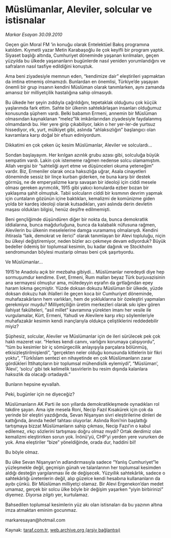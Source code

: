# Müslümanlar, Aleviler, solcular ve istisnalar

*Markar Esayan 30.09.2010*

<div class="yazi"><p>Geçen gün Moral FM ’in konuğu olarak Entelektüel Bakış programına katıldım. Kıymetli yazar Metin Karabaşoğlu ile çok keyifli bir program yaptık. Siyaset başlığı altında, Cumhuriyet döneminde yaşanan kırılmaları, geçen yüzyılda bu ülkede yaşananların bugünlerde nasıl yeniden yorumlandığını ve safraların nasıl tasfiye edildiğini konuştuk.</p>
<p>Ama beni ziyadesiyle memnun eden, “kendimize dair” eleştirileri yapmaktan da imtina etmemiş olmamızdı. Bunlardan en önemlisi, Türkiye’de yaşayan önemli bir grup insanın kendini Müslüman olarak tanımlarken, aynı zamanda amansız bir milliyetçilik hastalığına sahip olmasıydı.</p>
<p>Bu ülkede her şeyin zıddıyla çağrıldığını, tepetaklak olduğunu çok küçük yaşlarımda fark ettim. Sahte bir ülkenin sahtekârlaşan insanları olduğumuz konusunda şüphem vardı. Belki babamın Ermeni, annemin bir Müslüman olmasından kaynaklanan “melez”lik imkânlarından ziyadesiyle faydalanmış olmamdandı bu. Her yere girip çıkabiliyor, lakin o her yer-ler-de yurtsuz hissediyor, ırk, yurt, mülkiyet gibi, aslında “ahlaksızlığın” başlangıcı olan kavramlara karşı doğal bir efsun ediniyordum.</p>
<p>Dikkatimi en çok çeken üç kesim Müslümanlar, Aleviler ve solculardı...</p>
<p>Sondan başlayayım. Her kırılgan azınlık grubu azası gibi, solculuğa büyük sempatim vardı. Lakin çok istememe rağmen nedense solcu olamamıştım. Allah vergisi bir “sahteliği ayırt etme ve düşünceleri okuma yeteneğim” vardır. Biz, Ermeniler olarak onca haksızlığa uğrar, Asala cinayetleri döneminde sessiz bir linçe kurban giderken, ne buna karşı bir destek görmüş, ne de emperyalizme karşı savaşan bir ideoloji için ciddi mesele olması gereken ayrımcılık, 1915 gibi yakıcı konularda ezber bozan bir yaklaşıma şahit olmuştuk. Tabii solcuların ciddi bir kısmının devrim yapmak için cuntaların gözünün içine baktıkları, kemalizmi de komünizme giden yolda bir kardeş ideoloji olarak kutsadıkları, yani aslında derin devletin maşası oldukları bilgisi, henüz deşifre edilmemişti.</p>
<p>Beni gençliğimde düşündüren diğer bir nokta da, bunca demokratlık iddialarına, bunca mağdurluğuna, bunca da kalabalık nüfusuna rağmen, Alevilerin bu ülkenin meselelerine damga vuramamış olmalarıydı. Kendini ihtirasla “laik, demokrat ve ilerici” olarak tanımlayan bir Alevi topluluğu, niçin bu ülkeyi değiştiremiyor, neden bizler acı çekmeye devam ediyorduk? Büyük bedeller ödemiş bir toplumsal kesimin, bu kadar dağınık ve Stockholm sendromundan böylesi mustarip olması beni çok şaşırtıyordu.</p>
<p>Ve Müslümanlar...</p>
<p>1915’te Anadolu açık bir mezbaha gibiydi... Müslümanlar neredeydi diye hep sormuşumdur kendime. Evet, Ermeni, Rum malları beyaz Türk burjuvazisinin ana sermayesi olmuştur ama, mütedeyyin eşrafın da gırtlağından epey haram lokma geçmiştir. Yüzde doksan dokuzu Müslüman bir ülkede, yüzde doksan dokuzu hak ihlalleri ile geçen koca bir Cumhuriyet döneminde, muhafazakârların hem varlıkları, hem de yokluklarına bir özeleştiri yapmaları gerekmiyor muydu? Milliyetçiliğin üretim merkezleri olarak sıkı işlev gören ilahiyat fakülteleri, “asil millet” kavramına yürekten imanı her vesile ile vurgulamalar, Kürt, Ermeni, Yahudi ve Alevilere karşı ırkçı söylemleriyle muhafazakâr kesimin kendi inançlarıyla oldukça çeliştiklerini reddedebilir miyiz?</p>
<p>Şüphesiz, solcular, Aleviler ve Müslümanlar için de ileri sürülecek pek çok haklı mazeret var. “Herkes kendi canını, varlığını korumaya çalışıyordu”, “tüm bu kesimler bir iç sömürgecilik anlayışıyla parçalara bölünmüş, etkisizleştirilmişlerdi”, “gerçekten neler olduğu konusunda kitlelerin bir fikri yoktu”, “Türkİslam sentezi en nihayetinde en çok Müslümanların zarar gördükleri İttihatçıların bir toplumsal mühendislik eylemiydi”, “Müslüman’, ‘Alevi’, ‘solcu’ gibi tek kelimelik tasvirlerin bu resim dışında kalanlara haksızlık da olacağı ortadaydı.”</p>
<p>Bunların hepsine eyvallah.</p>
<p>Peki, bugünler için ne diyeceğiz?</p>
<p>Müslümanların AK Parti ile son yıllarda demokratikleşmede oynadıkları rol takdire şayan. Ama işte mesela Roni, Necip Fazıl Kısakürek için çok da yerinde bir eleştiri yazdığında, Sevan Nişanyan sivri eleştirilerine dinleri de kattığında, ânında hedef tahtası oluyorlar. Aslında Roni’nin başlattığı tartışmaya bizzat Müslümanların sahip çıkması, Necip Fazıl’ın o kabul edilemez, ırkçı sözlerini tartışması doğru olmaz mıydı? Ortak derdimiz olan kemalizmi eleştirirken sorun yok. İnönü’yü, CHP’yi yerden yere vururken de yok. Ama eleştiriler “bize” yöneldiğinde, orada dur, haddini bil!</p>
<p>Bu böyle olmaz.</p>
<p>Bu ülke Sevan Nişanyan’ın adlandırmasıyla sadece “Yanlış Cumhuriyet”le yüzleşmekle değil, geçmişin günah ve talanlarının her toplumsal kesimden aldığı desteğin yargılanması ile de değişecek. Yüzyıllık sahtekârlık, sadece o sahtekârlığı üretenlerin değil, alıp güzelce kendi hesabına kullananların da ayıbı çünkü. Bir Müslüman milliyetçi olamaz. Bir Alevi Ergenekon’dan medet umamaz, gerçek bir solcu ülke böyle bir değişim yaşarken “yiyin birbirinizi” diyemez. Diyorsa zılgıtı yer, kurtulamaz.</p>
<p>Bahsedilen toplumsal kesimlerin yüz akı olan istisnaları da bu yazının altına imza atmaktan eminim gocunmaz.</p>
<p>markaresayan@hotmail.com</p></div>

Kaynak: [taraf.com.tr](http://www.taraf.com.tr:80/markar-esayan/makale-muslumanlar-aleviler-solcular-ve-istisnalar.htm), [web.archive.org (arşiv bağlantısı)](http://web.archive.org/web/20101003072404/http://www.taraf.com.tr:80/markar-esayan/makale-muslumanlar-aleviler-solcular-ve-istisnalar.htm)
